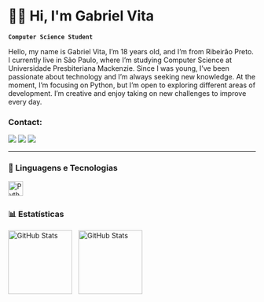 # 👨‍💻 Hi, I'm Gabriel Vita

**`Computer Science Student`**

Hello, my name is Gabriel Vita, I’m 18 years old, and I’m from Ribeirão Preto. I currently live in São Paulo, where I’m studying Computer Science at Universidade Presbiteriana Mackenzie. Since I was young, I’ve been passionate about technology and I’m always seeking new knowledge. At the moment, I’m focusing on Python, but I’m open to exploring different areas of development. I’m creative and enjoy taking on new challenges to improve every day.

### Contact:
<div> 
  <a href="https://instagram.com/gabriel.vita_/" target="_blank"><img src="https://img.shields.io/badge/-Instagram-%23E4405F?style=for-the-badge&logo=instagram&logoColor=white" target="_blank"></a>
  <a href = "mailto:gabrielfvita@bol.com.br"><img src="https://img.shields.io/badge/-Email-%23333?style=for-the-badge&logo=gmail&logoColor=white" target="_blank"></a>
  <a href="https://www.linkedin.com/in/gabriel-vita-541b6a349/" target="_blank"><img src="https://img.shields.io/badge/-LinkedIn-%230077B5?style=for-the-badge&logo=linkedin&logoColor=white" target="_blank"></a> 
 </div>


---

### 🤖 Linguagens e Tecnologias

<img 
    align="left" 
    alt="Python" 
    title="Python"
    width="30px" 
    style="padding-right: 10px;" 
    src="https://cdn.jsdelivr.net/gh/devicons/devicon@latest/icons/python/python-original.svg" 
/>

<br/>
<br/>

### 📊 Estatísticas

<p>
  <img 
    align="left" 
    alt="GitHub Stats" 
    height="130" 
    style="padding-right: 10px;" 
    src="https://github-readme-stats.vercel.app/api?username=gabrielfvita&show_icons=true&theme=tokyonight&include_all_commits=true&locale=pt-br" 
  />

<img 
      align="left" 
      alt="GitHub Stats" 
      height="130" 
      src="https://github-readme-stats.vercel.app/api/top-langs/?username=gabrielfvita&theme=tokyonight&layout=compact&custom_title=Most%20Used%20Languages" 
  />

</p>

